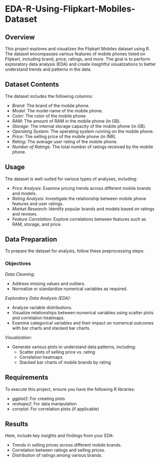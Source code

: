 # EDA-R-Using-Flipkart-Mobiles-Dataset

## Overview
This project explores and visualizes the Flipkart Mobiles dataset using R. The dataset encompasses various features of mobile phones listed on Flipkart, including brand, price, ratings, and more. The goal is to perform exploratory data analysis (EDA) and create insightful visualizations to better understand trends and patterns in the data.

## Dataset Contents
The dataset includes the following columns:

- *Brand*: The brand of the mobile phone.
- *Model*: The model name of the mobile phone.
- *Color*: The color of the mobile phone.
- *RAM*: The amount of RAM in the mobile phone (in GB).
- *Storage*: The internal storage capacity of the mobile phone (in GB).
- *Operating System*: The operating system running on the mobile phone.
- *Price*: The selling price of the mobile phone (in INR).
- *Rating*: The average user rating of the mobile phone.
- *Number of Ratings*: The total number of ratings received by the mobile phone.

## Usage
The dataset is well-suited for various types of analyses, including:

- *Price Analysis*: Examine pricing trends across different mobile brands and models.
- *Rating Analysis*: Investigate the relationship between mobile phone features and user ratings.
- *Market Research*: Identify popular brands and models based on ratings and reviews.
- *Feature Correlation*: Explore correlations between features such as RAM, storage, and price.

## Data Preparation
To prepare the dataset for analysis, follow these preprocessing steps:

### Objectives

*Data Cleaning:*
- Address missing values and outliers.
- Normalize or standardize numerical variables as required.

*Exploratory Data Analysis (EDA):*
- Analyze variable distributions.
- Visualize relationships between numerical variables using scatter plots and correlation heatmaps.
- Examine categorical variables and their impact on numerical outcomes with bar charts and stacked bar charts.

*Visualization:*
- Generate various plots to understand data patterns, including:
  - Scatter plots of selling price vs. rating
  - Correlation heatmaps
  - Stacked bar charts of mobile brands by rating

## Requirements
To execute this project, ensure you have the following R libraries:

- *ggplot2*: For creating plots
- *reshape2*: For data manipulation
- *corrplot*: For correlation plots (if applicable)

## Results
Here, include key insights and findings from your EDA:

- Trends in selling prices across different mobile brands.
- Correlation between ratings and selling prices.
- Distribution of ratings among various brands.
